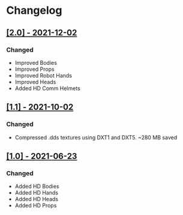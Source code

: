 # Changelog

## [[2.0] - 2021-12-02](https://github.com/BC46/freelancer-hd-character-models/releases/tag/1.1)

### Changed
* Improved Bodies
* Improved Props
* Improved Robot Hands
* Improved Heads
* Added HD Comm Helmets


## [[1.1] - 2021-10-02](https://github.com/BC46/freelancer-hd-character-models/releases/tag/1.1)

### Changed
* Compressed .dds textures using DXT1 and DXT5. ~280 MB saved


## [[1.0] - 2021-06-23](https://github.com/BC46/freelancer-hd-character-models/releases/tag/1.0)

### Changed
* Added HD Bodies
* Added HD Hands
* Added HD Heads
* Added HD Props